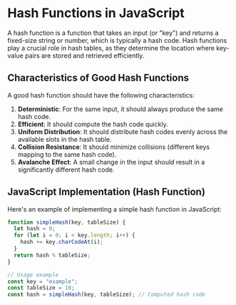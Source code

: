 # Hash Functions in JavaScript

A hash function is a function that takes an input (or "key") and returns a fixed-size string or number, which is typically a hash code. Hash functions play a crucial role in hash tables, as they determine the location where key-value pairs are stored and retrieved efficiently.

## Characteristics of Good Hash Functions

A good hash function should have the following characteristics:

1. **Deterministic**: For the same input, it should always produce the same hash code.
2. **Efficient**: It should compute the hash code quickly.
3. **Uniform Distribution**: It should distribute hash codes evenly across the available slots in the hash table.
4. **Collision Resistance**: It should minimize collisions (different keys mapping to the same hash code).
5. **Avalanche Effect**: A small change in the input should result in a significantly different hash code.

## JavaScript Implementation (Hash Function)

Here's an example of implementing a simple hash function in JavaScript:

```javascript
function simpleHash(key, tableSize) {
  let hash = 0;
  for (let i = 0; i < key.length; i++) {
    hash += key.charCodeAt(i);
  }
  return hash % tableSize;
}

// Usage example
const key = "example";
const tableSize = 10;
const hash = simpleHash(key, tableSize); // Computed hash code
```